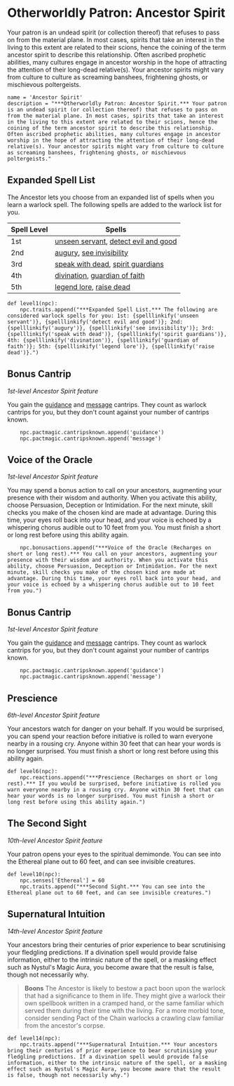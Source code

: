 # Otherworldly Patron: Ancestor Spirit
Your patron is an undead spirit (or collection thereof) that refuses to pass on from the material plane. In most cases, spirits that take an interest in the living to this extent are related to their scions, hence the coining of the term ancestor spirit to describe this relationship. Often ascribed prophetic abilities, many cultures engage in ancestor worship in the hope of attracting the attention of their long-dead relative(s). Your ancestor spirits might vary from culture to culture as screaming banshees, frightening ghosts, or mischievous poltergeists.

```
name = 'Ancestor Spirit'
description = "***Otherworldly Patron: Ancestor Spirit.*** Your patron is an undead spirit (or collection thereof) that refuses to pass on from the material plane. In most cases, spirits that take an interest in the living to this extent are related to their scions, hence the coining of the term ancestor spirit to describe this relationship. Often ascribed prophetic abilities, many cultures engage in ancestor worship in the hope of attracting the attention of their long-dead relative(s). Your ancestor spirits might vary from culture to culture as screaming banshees, frightening ghosts, or mischievous poltergeists."
```

## Expanded Spell List
The Ancestor lets you choose from an expanded list of spells when you learn a warlock spell. The following spells are added to the warlock list for you.

Spell Level | Spells
----------- | ----------
1st | [unseen servant](../../Magic/Spells/unseen-servant.md), [detect evil and good](../../Magic/Spells/detect-evil-and-good.md)
2nd | [augury](../../Magic/Spells/augury.md), [see invisibility](../../Magic/Spells/see-invisibility.md)
3rd | [speak with dead](../../Magic/Spells/speak-with-dead.md), [spirit guardians](../../Magic/Spells/spirit-guardians.md)
4th | [divination](../../Magic/Spells/divination.md), [guardian of faith](../../Magic/Spells/guardian-of-faith.md)
5th | [legend lore](../../Magic/Spells/legend-lore.md), [raise dead](../../Magic/Spells/raise-dead.md)

```
def level1(npc):
    npc.traits.append("***Expanded Spell List.*** The following are considered warlock spells for you: 1st: {spelllinkify('unseen servant')}, {spelllinkify('detect evil and good')}; 2nd: {spelllinkify('augury')}, {spelllinkify('see invisibility')}; 3rd: {spelllinkify('speak with dead')}, {spelllinkify('spirit guardians')}, 4th: {spelllinkify('divination')}, {spelllinkify('guardian of faith')}; 5th: {spelllinkify('legend lore')}, {spelllinkify('raise dead')}.") 
```

## Bonus Cantrip
*1st-level Ancestor Spirit feature*

You gain the [guidance](../../Magic/Spells/guidance.md) and [message](../../Magic/Spells/message.md) cantrips. They count as warlock cantrips for you, but they don't count against your number of cantrips known.

```
    npc.pactmagic.cantripsknown.append('guidance')
    npc.pactmagic.cantripsknown.append('message')
```

## Voice of the Oracle
*1st-level Ancestor Spirit feature*

You may spend a bonus action to call on your ancestors, augmenting your presence with their wisdom and authority. When you activate this ability, choose Persuasion, Deception or Intimidation. For the next minute, skill checks you make of the chosen kind are made at advantage. During this time, your eyes roll back into your head, and your voice is echoed by a whispering chorus audible out to 10 feet from you. You must finish a short or long rest before using this ability again.

```
    npc.bonusactions.append("***Voice of the Oracle (Recharges on short or long rest).*** You call on your ancestors, augmenting your presence with their wisdom and authority. When you activate this ability, choose Persuasion, Deception or Intimidation. For the next minute, skill checks you make of the chosen kind are made at advantage. During this time, your eyes roll back into your head, and your voice is echoed by a whispering chorus audible out to 10 feet from you.")
```

## Bonus Cantrip
*1st-level Ancestor Spirit feature*

You gain the [guidance](../../Magic/Spells/guidance.md) and [message](../../Magic/Spells/message.md) cantrips. They count as warlock cantrips for you, but they don't count against your number of cantrips known.

```
    npc.pactmagic.cantripsknown.append('guidance')
    npc.pactmagic.cantripsknown.append('message')
```

## Prescience
*6th-level Ancestor Spirit feature*

Your ancestors watch for danger on your behalf. If you would be surprised, you can spend your reaction before initiative is rolled to warn everyone nearby in a rousing cry. Anyone within 30 feet that can hear your words is no longer surprised. You must finish a short or long rest before using this ability again.

```
def level6(npc):
    npc.reactions.append("***Prescience (Recharges on short or long rest).*** If you would be surprised, before initiative is rolled you warn everyone nearby in a rousing cry. Anyone within 30 feet that can hear your words is no longer surprised. You must finish a short or long rest before using this ability again.")
```

## The Second Sight
*10th-level Ancestor Spirit feature*

Your patron opens your eyes to the spiritual demimonde. You can see into the Ethereal plane out to 60 feet, and can see invisible creatures.

```
def level10(npc):
    npc.senses['Ethereal'] = 60
    npc.traits.append("***Second Sight.*** You can see into the Ethereal plane out to 60 feet, and can see invisible creatures.")
```

## Supernatural Intuition
*14th-level Ancestor Spirit feature*

Your ancestors bring their centuries of prior experience to bear scrutinising your fledgling predictions. If a divination spell would provide false information, either to the intrinsic nature of the spell, or a masking effect such as Nystul's Magic Aura, you become aware that the result is false, though not necessarily why.

> **Boons**
> The Ancestor is likely to bestow a pact boon upon the warlock that had a significance to them in life. They might give a warlock their own spellbook written in a cramped hand, or the same familiar which served them during their time with the living. For a more morbid tone, consider sending Pact of the Chain warlocks a crawling claw familiar from the ancestor's corpse.

```
def level14(npc):
    npc.traits.append("***Supernatural Intuition.*** Your ancestors bring their centuries of prior experience to bear scrutinising your fledgling predictions. If a divination spell would provide false information, either to the intrinsic nature of the spell, or a masking effect such as Nystul's Magic Aura, you become aware that the result is false, though not necessarily why.")
```
